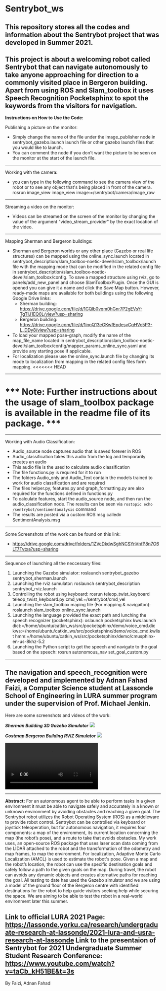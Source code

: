 # Sentrybot_ws
This repository stores all the codes and information about the Sentrybot project that was developed in Summer 2021. 
------------------------------------------------------------------------------------------------------------------
This project is about a welcoming robot called Sentrybot that can navigate autonomously to take anyone approaching for direction to a commonly visited place in Bergeron building. Apart from using ROS and Slam_toolbox it uses Speech Recognition Pocketsphinx to spot the keywords from the visitors for navigation.
------------------------------------------------------------------------------------------------------------------
**Instructions on How to Use the Code:**

Publishing a picture on the monitor:
  - Simply change the name of the file under the image_publisher node in sentrybot_gazebo.launch launch file or other gazebo launch files that you would like to launch.
  - You can comment the node if you don't want the picture to be seen on the monitor at the start of the launch file.
--------------------------------------------------------------------------------------------------------------------------------------
Working with the camera:
  - you can type in the following command to see the camera view of the robot or to see any object that's being placed in front of the camera. rosrun image_view image_view image:=/sentrybot/camera/image_raw
--------------------------------------------------------------------------------------------------------------------------------------
Streaming a video on the monitor:
  - Videos can be streamed on the screen of the monitor by changing the value of the argument "video_stream_provider" by the exact location of the video.
--------------------------------------------------------------------------------------------------------------------------------------
Mapping Sherman and Bergeron buildings:
  - Sherman and Bergeron worlds or any other place (Gazebo or real life structures) can be mapped using the online_sync.launch located in sentrybot_description/slam_toolbox-noetic-devel/slam_toolbox/launch file with the mapping mode that can be modified in the related config file in sentrybot_description/slam_toolbox-noetic-devel/slam_toolbox/config. To save a mapped structure using rviz, go to panels/add_new_panel and choose SlamToolboxPlugin. Once the GUI is opened you can give it a name and click the Save Map button. However, ready-made maps are available for both buildings using the following Google Drive links:
    - Sherman building: https://drive.google.com/file/d/1GQlb0vqm0hGnr7P2gEVsY-TgTIJ1EQ0L/view?usp=sharing
    - Bergeron building: https://drive.google.com/file/d/1inqQ13eGKwfEpdesvCqHVc5P3-L_DDy8/view?usp=sharing
  - To load your mapped pose-graph, modify the name of the map_file_name located in sentrybot_description/slam_toolbox-noetic-devel/slam_toolbox/config/mapper_params_online_sync.yaml and provide any starting pose if applicable.
  - For localization please use the online_sync.launch file by changing its mode to localization from mapping in the related config files form mapping.
<<<<<<< HEAD
--------------------------------------------------------------------------------------------------------------------------------------
*** Note: Further instructions about the usage of slam_toolbox package is available in the readme file of its package. ***
=======
--------------------------------------------------------------------------------------------------------------------------------------

Working with Audio Classification:
  - Audio_source node captures audio that is saved forever in ROS
  - Audio_classification takes this audio from the log and temporarily creates an audio
  - This audio file is the used to calculate audio classification
  - The file functions.py is required for it to run
  - The folders Audio_only and Audio_Text contain the models trained to work for audio classification and are required
  - The files helper.py, features.py and graph_formatting.py are also required for the functions defined in functions.py
  - To calculate features, start the audio_source node, and then run the audio_classification node. The results can be seen via ```rostopic echo /sentrybot/sentimentanalysis``` command
  - The results are posted via a custom ROS msg calledn SentimentAnalysis.msg
--------------------------------------------------------------------------------------------------------------------------------------
Some Screenshots of the work can be found on this link:
  - https://drive.google.com/drive/folders/1ZVcDkdwSghNCSYnVnfP8n7O6LT7Tvtxa?usp=sharing
--------------------------------------------------------------------------------------------------------------------------------------
Sequence of launching all the neccessary files:
  1. Launching the Gazebo simulator: roslaunch sentrybot_gazebo sentrybot_sherman.launch
  2. Launching the rviz sumulator: roslaunch sentrybot_description sentrybot_rviz.launch 
  3. Controlling the robot using keyboard: rosrun teleop_twist_keyboard teleop_twist_keyboard.py cmd_vel:=/sentrybot/cmd_vel
  4. Launching the slam_toolbox maping file (For mapping & navigaiton): roslaunch slam_toolbox online_sync.launch 
  5. Launching the language provided the exact path and lunching the speech recognizer (pocketsphinx): oslaunch pocketsphinx kws.launch dict:=/home/ubuntu/catkin_ws/src/pocketsphinx/demo/voice_cmd.dic kws:=/home/ubuntu/catkin_ws/src/pocketsphinx/demo/voice_cmd.kwlist hmm:=/home/ubuntu/catkin_ws/src/pocketsphinx/demo/cmusphinx-en-us-8khz-5.2
  6. Launching the Python script to get the speech and navigate to the goal based on the speech: rosrun autonomous_nav set_goal_custom.py 
--------------------------------------------------------------------------------------------------------------------------------------
The navigation and speech_recognition were developed and implemented by Adnan Fahad Faizi, a Computer Science student at Lassonde School of Engineering in LURA summer program under the supervision of Prof. Michael Jenkin.
--------------------------------------------------------------------------------------------------------------------------------------
Here are some screenshots and videos of the work:

  ***Sherman Building 3D Gazebo Simulator***
  <img src="Images_readme/Sherman_View_2.png"/>
  
 
  
  ***Costmap Bergeron Building RVIZ Simulator***
  <img src="Images_readme/Costmap_Bergeron.jpeg"/>
  
  ![SentryBot takign commands to navigate autonomously from one location to another. ](https://user-images.githubusercontent.com/67298880/154120624-6ed5069f-8b1d-4bb8-88a6-feb2d27b9376.mp4)



--------------------------------------------------------------------------------------------------------------------------------------
**Abstract:**
  For an autonomous agent to be able to perform tasks in a given environment it must be able to navigate safely and accurately in a known or unknown environment by avoiding obstacles and reaching a given goal. The Sentrybot robot utilizes the Robot Operating System (ROS) as a middleware to provide robot control. Sentrybot can be controlled via keyboard or joystick teleoperation, but for autonomous navigation, it requires four components: a map of the environment, its current location concerning the map (the robot’s pose), and a route to take that avoids obstacles. My work uses, an open-source ROS package that uses laser scan data coming from the LIDAR attached to the robot and the transformation of the odometry and map frames, to map the environment. For localization, Adaptive Monte Carlo Localization (AMCL) is used to estimate the robot's pose. Given a map and the robot’s location, the robot can use the specific destination goals and safely follow a path to the given goals on the map. During travel, the robot can avoids any dynamic objects and creates alternative paths for reaching the goal. All testing to date has used the Gazebo simulator and we are using a model of the ground floor of the Bergeron centre with identified destinations for the robot to help guide visitors seeking help while securing the space. We are aiming to be able to test the robot in a real-world environment later this summer.
  
Link to official LURA 2021 Page: https://lassonde.yorku.ca/research/undergraduate-research-at-lassonde/2021-lura-and-usra-research-at-lassonde
Link to the presentaion of Sentrybot for 2021 Undergraduate Summer Student Research Conference: https://www.youtube.com/watch?v=taCb_kH51BE&t=3s
--------------------------------------------------------------------------------------------------------------------------------------

By Faizi, Adnan Fahad

